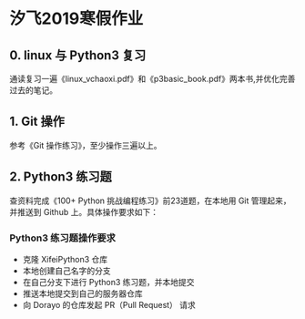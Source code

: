 # 汐飞2019寒假作业
## 0. linux 与 Python3 复习

通读复习一遍《linux_vchaoxi.pdf》和《p3basic_book.pdf》两本书,并优化完善过去的笔记。

## 1. Git 操作

参考《Git 操作练习》，至少操作三遍以上。

## 2. Python3 练习题  

查资料完成《100+ Python 挑战编程练习》前23道题，在本地用 Git
管理起来，并推送到 Github 上。具体操作要求如下：

### Python3 练习题操作要求

- 克隆 XifeiPython3 仓库
- 本地创建自己名字的分支
- 在自己分支下进行 Python3 练习题，并本地提交
- 推送本地提交到自己的服务器仓库
- 向 Dorayo 的仓库发起 PR（Pull Request） 请求

